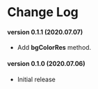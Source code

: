 # Change Log

#### version 0.1.1 (2020.07.07)
* Add **bgColorRes** method.

#### version 0.1.0 (2020.07.06)
* Initial release